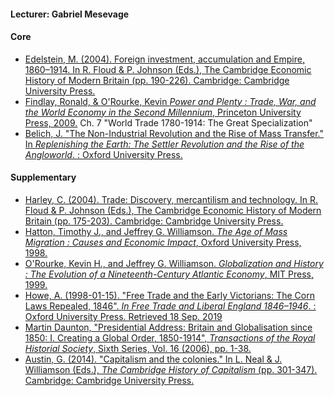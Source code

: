 #### Lecturer: Gabriel Mesevage

#### Core

+ [Edelstein, M. (2004). Foreign investment, accumulation and Empire, 1860–1914. In R. Floud & P. Johnson (Eds.), The Cambridge Economic History of Modern Britain (pp. 190-226). Cambridge: Cambridge University Press.](https://doi.org/10.1017/CHOL9780521820370.009)
+ [Findlay, Ronald, & O'Rourke, Kevin *Power and Plenty : Trade, War, and the World Economy in the Second Millennium*, Princeton University Press, 2009.](https://ebookcentral.proquest.com/lib/kcl/reader.action?docID=485770&ppg=394) Ch. 7 "World Trade 1780-1914: The Great Specialization"
+  [Belich, J. "The Non-Industrial Revolution and the Rise of Mass Transfer." In *Replenishing the Earth: The Settler Revolution and the Rise of the Angloworld*. : Oxford University Press.](https://www.oxfordscholarship.com/view/10.1093/acprof:oso/9780199297276.001.0001/acprof-9780199297276-chapter-6)


#### Supplementary

+ [Harley, C. (2004). Trade: Discovery, mercantilism and technology. In R. Floud & P. Johnson (Eds.), The Cambridge Economic History of Modern Britain (pp. 175-203). Cambridge: Cambridge University Press.](https://doi.org/10.1017/CHOL9780521820363.008)
+ [Hatton, Timothy J., and Jeffrey G. Williamson. *The Age of Mass Migration : Causes and Economic Impact*, Oxford University Press, 1998.](https://ebookcentral.proquest.com/lib/kcl/detail.action?docID=272794)
+ [O'Rourke, Kevin H., and Jeffrey G. Williamson. *Globalization and History : The Evolution of a Nineteenth-Century Atlantic Economy*, MIT Press, 1999.](https://ebookcentral.proquest.com/lib/kcl/detail.action?docID=3338827)
+ [Howe, A. (1998-01-15). "Free Trade and the Early Victorians: The Corn Laws Repealed, 1846". *In Free Trade and Liberal England 1846–1946*. : Oxford University Press. Retrieved 18 Sep. 2019](https://www.oxfordscholarship.com/view/10.1093/acprof:oso/9780198201465.001.0001/acprof-9780198201465-chapter-1) 
+ [Martin Daunton, "Presidential Address: Britain and Globalisation since 1850: I. Creating a Global Order, 1850-1914", *Transactions of the Royal Historial Society*, Sixth Series, Vol. 16 (2006), pp. 1-38.](https://www.jstor.org/stable/25593859)
+ [Austin, G. (2014). "Capitalism and the colonies." In L. Neal & J. Williamson (Eds.), *The Cambridge History of Capitalism* (pp. 301-347). Cambridge: Cambridge University Press.](https://doi.org/10.1017/CHO9781139095105.010)
